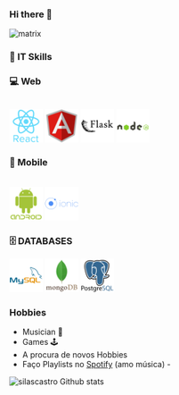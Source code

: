 ### Hi there 👋
![matrix](https://media.giphy.com/media/ohONS2y8GTDoI/giphy.gif)


### 📖 IT Skills 
  ###  💻 Web
  <br>
  <div>
    <img width="60" src="https://github.com/devicons/devicon/blob/master/icons/react/react-original-wordmark.svg"/> 
    <img width="60" src="https://github.com/devicons/devicon/blob/master/icons/angularjs/angularjs-original.svg"/>
    <img width="60" src="https://github.com/devicons/devicon/blob/master/icons/flask/flask-original-wordmark.svg"/>
    <img width="60" src="https://github.com/devicons/devicon/blob/master/icons/nodejs/nodejs-original-wordmark.svg"/>

  </div>
  
  ###  📱 Mobile 
  <br>
  <div>
    <img width="60" src="https://github.com/devicons/devicon/blob/master/icons/android/android-plain-wordmark.svg"/>
    <img width="60" src="https://github.com/devicons/devicon/blob/master/icons/ionic/ionic-original-wordmark.svg"/>
  </div>
  
  ### 🗄 DATABASES
  <div>
    <img width="60" src="https://github.com/devicons/devicon/blob/master/icons/mysql/mysql-original-wordmark.svg"/>
    <img width="60" src="https://github.com/devicons/devicon/blob/master/icons/mongodb/mongodb-original-wordmark.svg"/>
  <img width="60" src="https://github.com/devicons/devicon/blob/master/icons/postgresql/postgresql-original-wordmark.svg"/>
  </div>

  ### Hobbies
  - Musician  🎼
  - Games 🕹️
  - A procura de novos Hobbies 
  - Faço Playlists no [Spotify](https://open.spotify.com/user/silasheadrock) (amo música) - 

![silascastro Github stats](https://github-readme-stats.vercel.app/api?username=silascastro&show_icons=true&theme=dracula)
